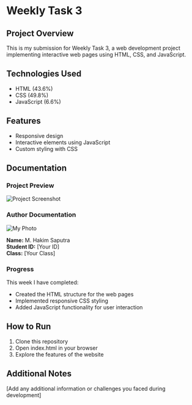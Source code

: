 # Weekly Task 3

## Project Overview
This is my submission for Weekly Task 3, a web development project implementing interactive web pages using HTML, CSS, and JavaScript.

## Technologies Used
- HTML (43.6%)
- CSS (49.8%)
- JavaScript (6.6%)

## Features
- Responsive design
- Interactive elements using JavaScript
- Custom styling with CSS

## Documentation

### Project Preview
![Project Screenshot](screenshot.png)
<!-- You can replace screenshot.png with an actual screenshot of your project -->

### Author Documentation
![My Photo](my-photo.jpg)
<!-- Replace my-photo.jpg with your actual photo filename -->

**Name:** M. Hakim Saputra  
**Student ID:** [Your ID]  
**Class:** [Your Class]

### Progress
This week I have completed:
- Created the HTML structure for the web pages
- Implemented responsive CSS styling
- Added JavaScript functionality for user interaction

## How to Run
1. Clone this repository
2. Open index.html in your browser
3. Explore the features of the website

## Additional Notes
[Add any additional information or challenges you faced during development]
